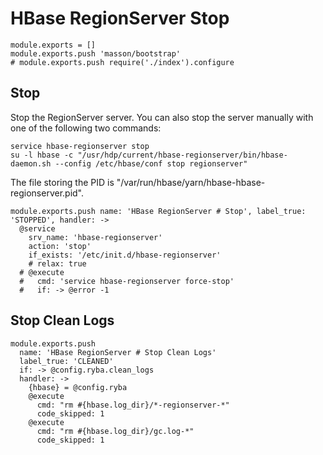 
# HBase RegionServer Stop

    module.exports = []
    module.exports.push 'masson/bootstrap'
    # module.exports.push require('./index').configure

## Stop

Stop the RegionServer server. You can also stop the server manually with one of
the following two commands:

```
service hbase-regionserver stop
su -l hbase -c "/usr/hdp/current/hbase-regionserver/bin/hbase-daemon.sh --config /etc/hbase/conf stop regionserver"
```

The file storing the PID is "/var/run/hbase/yarn/hbase-hbase-regionserver.pid".

    module.exports.push name: 'HBase RegionServer # Stop', label_true: 'STOPPED', handler: ->
      @service
        srv_name: 'hbase-regionserver'
        action: 'stop'
        if_exists: '/etc/init.d/hbase-regionserver'
        # relax: true
      # @execute
      #   cmd: 'service hbase-regionserver force-stop'
      #   if: -> @error -1

## Stop Clean Logs

    module.exports.push
      name: 'HBase RegionServer # Stop Clean Logs'
      label_true: 'CLEANED'
      if: -> @config.ryba.clean_logs
      handler: ->
        {hbase} = @config.ryba
        @execute
          cmd: "rm #{hbase.log_dir}/*-regionserver-*"
          code_skipped: 1
        @execute
          cmd: "rm #{hbase.log_dir}/gc.log-*"
          code_skipped: 1
